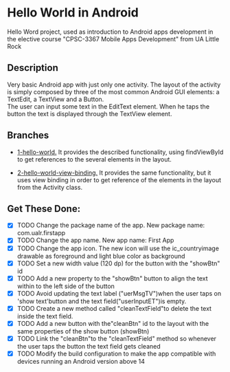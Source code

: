 # Hello World in Android

Hello Word project, used as introduction to Android apps development in the elective course &quot;CPSC-3367 Mobile Apps Development&quot; from UA Little Rock

## Description

Very basic Android app with just only one activity. The layout of the activity is simply composed by three of the most common Android GUI elements: a TextEdit, a TextView and a Button.  
The user can input some text in the EditText element. When he taps the button the text is displayed through the TextView element.

## Branches

- <ins>1-hello-world.</ins> It provides the described functionality, using findViewById to get references to the several elements in the layout.
  
- <ins>2-hello-world-view-binding.</ins> It provides the same functionality, but it uses view binding in order to get reference of the elements in the layout from the Activity class.

## Get These Done:
- [x] TODO Change the package name of the app. New package name: com.ualr.firstapp
- [x] TODO Change the app name. New app name: First App
- [x] TODO Change the app icon. The new icon will use the ic_countryimage drawable as foreground and light blue color as background
- [x] TODO Set a new width value (120 dp) for the button with the "showBtn" id
- [x] TODO Add a new property to the "showBtn" button to align the text within to the left side of the button
- [x] TODO Avoid updating the text label ("uerMsgTV")when the user taps on 'show text'button and the text field("userInputET")is empty.
- [x] TODO Create a new method called "cleanTextField"to delete the text inside the text field.
- [x] TODO Add a new button with the"cleanBtn" id to the layout with the same properties of the show button (showBtn)
- [x] TODO Link the "cleanBtn"to the "cleanTextField" method so whenever the user taps the button the text field gets cleaned
- [x] TODO Modify the build configuration to make the app compatible with devices running an Android version above 14
